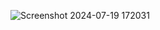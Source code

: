 ![Screenshot 2024-07-19 172031](https://github.com/user-attachments/assets/3120cd61-427c-4f15-a799-ace4ba539dd5)
